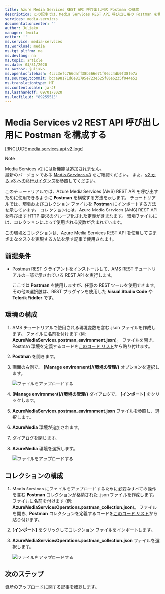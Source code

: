 ```yaml
---
title: Azure Media Services REST API 呼び出し用の Postman の構成
description: この記事では、Media Services REST API 呼び出し用の Postman を構成する方法について説明します。
services: media-services
documentationcenter: ''
author: Juliako
manager: femila
editor: ''
ms.service: media-services
ms.workload: media
ms.tgt_pltfrm: na
ms.devlang: na
ms.topic: article
ms.date: 08/31/2020
ms.author: juliako
ms.openlocfilehash: 4cdc3efc766daff38b566e71f06dc4db0f38fe7a
ms.sourcegitcommit: bcda98171d6e81795e723e525f81e6235f044e52
ms.translationtype: HT
ms.contentlocale: ja-JP
ms.lasthandoff: 09/01/2020
ms.locfileid: "89255513"
---
```

# <a name="configure-postman-for-media-services-v2-rest-api-calls"></a>Media Services v2 REST API 呼び出し用に Postman を構成する

[!INCLUDE [media services api v2 logo](./includes/v2-hr.md)]

> [!NOTE]
> Media Services v2 には新機能は追加されません。 <br/>最新のバージョンである [Media Services v3](../latest/index.yml) をご確認ください。 また、[v2 から v3 への移行ガイダンス](../latest/migrate-from-v2-to-v3.md)を参照してください。

このチュートリアルでは、Azure Media Services (AMS) REST API を呼び出すために使用できるように **Postman** を構成する方法を示します。 チュートリアルでは、環境およびコレクション ファイルを **Postman** にインポートする方法を示しています。 コレクションには、Azure Media Services (AMS) REST API を呼び出す HTTP 要求のグループ化された定義が含まれます。 環境ファイルには、コレクションによって使用される変数が含まれています。

この環境とコレクションは、Azure Media Services REST API を使用してさまざまなタスクを実現する方法を示す記事で使用されます。

## <a name="prerequisites"></a>前提条件

- [Postman](https://www.getpostman.com/) REST クライアントをインストールして、AMS REST チュートリアルの一部で示されている REST API を実行します。 

    ここでは **Postman** を使用しますが、任意の REST ツールを使用できます。 その他の選択肢は、REST プラグインを使用した **Visual Studio Code** や **Telerik Fiddler** です。 

## <a name="configure-the-environment"></a>環境の構成 

1. AMS チュートリアルで使用される環境変数を含む .json ファイルを作成します。 ファイルに名前を付けます (例: **AzureMediaServices.postman_environment.json**)。 ファイルを開き、Postman 環境を定義するコードを[このコード リスト](postman-environment.md)から貼り付けます。 
2. **Postman** を開きます。
3. 画面の右側で、 **[Manage environment]/(環境の管理/)** オプションを選択します。

    ![ファイルをアップロードする](./media/media-services-rest-upload-files/postman-create-env.png)
4. **[Manage environment]/(環境の管理/)** ダイアログで、 **[インポート]** をクリックします。
5. **AzureMediaServices.postman_environment.json** ファイルを参照し、選択します。
6. **AzureMedia** 環境が追加されます。
7. ダイアログを閉じます。
8. **AzureMedia** 環境を選択します。

    ![ファイルをアップロードする](./media/media-services-rest-upload-files/postman-choose-env.png)

## <a name="configure-the-collection"></a>コレクションの構成

1. Media Services にファイルをアップロードするために必要なすべての操作を含む **Postman** コレクションが格納された .json ファイルを作成します。 ファイルに名前を付けます (例: **AzureMediaServicesOperations.postman_collection.json**)。 ファイルを開き、**Postman** コレクションを定義するコードを[このコード リスト](postman-collection.md)から貼り付けます。
2. **[インポート]** をクリックしてコレクション ファイルをインポートします。
3. **AzureMediaServicesOperations.postman_collection.json** ファイルを選択します。

    ![ファイルをアップロードする](./media/media-services-rest-upload-files/postman-import-collection.png)

## <a name="next-steps"></a>次のステップ

[資産のアップロード](media-services-rest-upload-files.md)に関する記事を確認します。  
